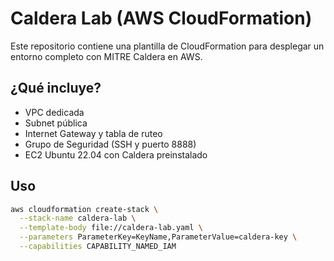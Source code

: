 # Caldera Lab (AWS CloudFormation)

Este repositorio contiene una plantilla de CloudFormation para desplegar un entorno completo con MITRE Caldera en AWS.

## ¿Qué incluye?

- VPC dedicada
- Subnet pública
- Internet Gateway y tabla de ruteo
- Grupo de Seguridad (SSH y puerto 8888)
- EC2 Ubuntu 22.04 con Caldera preinstalado

## Uso

```bash
aws cloudformation create-stack \
  --stack-name caldera-lab \
  --template-body file://caldera-lab.yaml \
  --parameters ParameterKey=KeyName,ParameterValue=caldera-key \
  --capabilities CAPABILITY_NAMED_IAM
